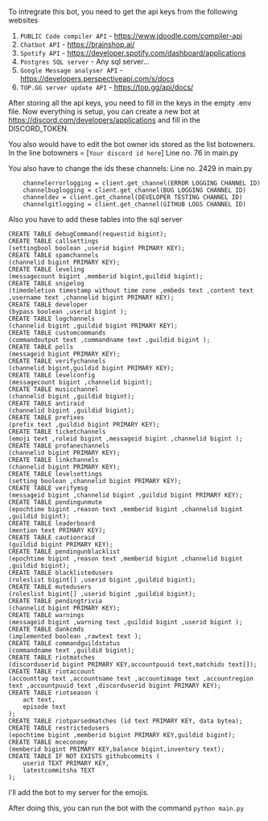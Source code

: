 To intregrate this bot, you need to get the api keys from the following websites

1. `PUBLIC Code compiler API` - https://www.jdoodle.com/compiler-api
2. `Chatbot API` - https://brainshop.ai/
3. `Spotify API` - https://developer.spotify.com/dashboard/applications
4. `Postgres SQL server` - Any sql server...
5. `Google Message analyser API` - https://developers.perspectiveapi.com/s/docs
6. `TOP.GG server update API` - https://top.gg/api/docs/

After storing all the api keys, you need to fill in the keys in the empty .env file.
Now everything is setup, you can create a new bot at https://discord.com/developers/applications
and fill in the DISCORD_TOKEN.

You also would have to edit the bot owner ids stored as the list botowners.
In the line botowners = [`Your discord id here`]
Line no. 76 in main.py

You also have to change the ids these channels:
Line no. 2429 in main.py

```
    channelerrorlogging = client.get_channel(ERROR LOGGING CHANNEL ID)
    channelbuglogging = client.get_channel(BUG LOGGING CHANNEL ID)
    channeldev = client.get_channel(DEVELOPER TESTING CHANNEL ID)
    channelgitlogging = client.get_channel(GITHUB LOGS CHANNEL ID)
```

Also you have to add these tables into the sql server

```
CREATE TABLE debugCommand(requestid bigint);
CREATE TABLE callsettings
(settingbool boolean ,userid bigint PRIMARY KEY);
CREATE TABLE spamchannels
(channelid bigint PRIMARY KEY);
CREATE TABLE leveling
(messagecount bigint ,memberid bigint,guildid bigint);
CREATE TABLE snipelog
(timedeletion timestamp without time zone ,embeds text ,content text ,username text ,channelid bigint PRIMARY KEY);
CREATE TABLE developer
(bypass boolean ,userid bigint );
CREATE TABLE logchannels
(channelid bigint ,guildid bigint PRIMARY KEY);
CREATE TABLE customcommands
(commandoutput text ,commandname text ,guildid bigint );
CREATE TABLE polls
(messageid bigint PRIMARY KEY);
CREATE TABLE verifychannels 
(channelid bigint,guildid bigint PRIMARY KEY);
CREATE TABLE levelconfig
(messagecount bigint ,channelid bigint);
CREATE TABLE musicchannel
(channelid bigint ,guildid bigint);
CREATE TABLE antiraid
(channelid bigint ,guildid bigint);
CREATE TABLE prefixes
(prefix text ,guildid bigint PRIMARY KEY);
CREATE TABLE ticketchannels
(emoji text ,roleid bigint ,messageid bigint ,channelid bigint );
CREATE TABLE profanechannels
(channelid bigint PRIMARY KEY);
CREATE TABLE linkchannels
(channelid bigint PRIMARY KEY);
CREATE TABLE levelsettings
(setting boolean ,channelid bigint PRIMARY KEY);
CREATE TABLE verifymsg
(messageid bigint ,channelid bigint ,guildid bigint PRIMARY KEY);
CREATE TABLE pendingunmute
(epochtime bigint ,reason text ,memberid bigint ,channelid bigint ,guildid bigint);
CREATE TABLE leaderboard
(mention text PRIMARY KEY);
CREATE TABLE cautionraid
(guildid bigint PRIMARY KEY);
CREATE TABLE pendingunblacklist
(epochtime bigint ,reason text ,memberid bigint ,channelid bigint ,guildid bigint);
CREATE TABLE blacklistedusers
(roleslist bigint[] ,userid bigint ,guildid bigint);
CREATE TABLE mutedusers
(roleslist bigint[] ,userid bigint ,guildid bigint);
CREATE TABLE pendingtrivia
(channelid bigint PRIMARY KEY);
CREATE TABLE warnings
(messageid bigint ,warning text ,guildid bigint ,userid bigint );
CREATE TABLE dankcmds
(implemented boolean ,rawtext text );
CREATE TABLE commandguildstatus
(commandname text ,guildid bigint);
CREATE TABLE riotmatches
(discorduserid bigint PRIMARY KEY,accountpuuid text,matchids text[]);
CREATE TABLE riotaccount
(accounttag text ,accountname text ,accountimage text ,accountregion text ,accountpuuid text ,discorduserid bigint PRIMARY KEY);
CREATE TABLE riotseason (
    act text,
    episode text
);
CREATE TABLE riotparsedmatches (id text PRIMARY KEY, data bytea);
CREATE TABLE restrictedusers
(epochtime bigint ,memberid bigint PRIMARY KEY,guildid bigint);
CREATE TABLE mceconomy
(memberid bigint PRIMARY KEY,balance bigint,inventory text);
CREATE TABLE IF NOT EXISTS githubcommits (
    userid TEXT PRIMARY KEY,
    latestcommitsha TEXT
);
```
I'll add the bot to my server for the emojis.

After doing this, you can run the bot with the command `python main.py`
